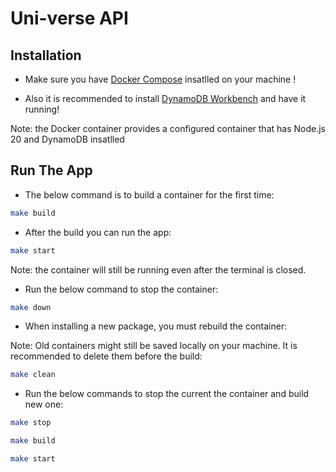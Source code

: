 
# Uni-verse API

## Installation

- Make sure you have [Docker Compose](https://docs.docker.com/compose/install/) insatlled on your machine !

- Also it is recommended to install [DynamoDB Workbench](https://docs.aws.amazon.com/amazondynamodb/latest/developerguide/workbench.settingup.htmlsource=post_page-----8d3a9adec626--------------------------------) and have it running!

Note: the Docker container provides a configured container that has Node.js 20 and DynamoDB insatlled

## Run The App

- The below command is to build a container for the first time:
```bash
make build
```

- After the build you can run the app:
```bash
make start
```


Note: the container will still be running even after the terminal is closed. 

- Run the below command to stop the container:
```bash
make down
```
    
- When installing a new package, you must rebuild the container:

Note: Old containers might still be saved locally on your machine. It is recommended to delete them before the build:
```bash
make clean

```

- Run the below commands to stop the current the container and build new one:
```bash
make stop

make build

make start

```

